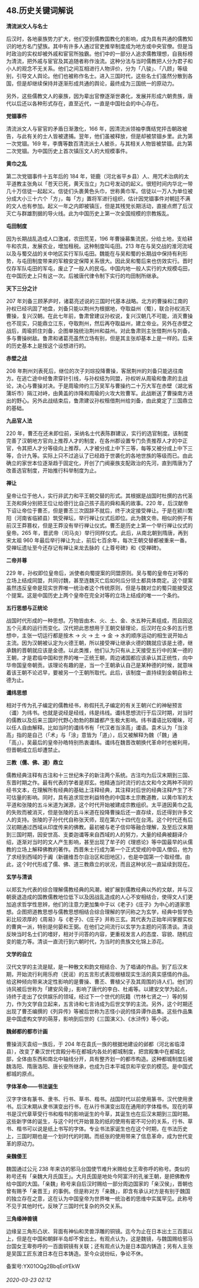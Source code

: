 ## 48.历史关键词解说


**清流派文人与名士** 




 后汉时，各地豪族势力扩大，他们受到儒教国教化的影响，成为具有共通的儒教知识的地方名门望族。其中有许多人通过官吏推举制度成为地方或中央官僚。但是当时政治的实权却被外戚和宦官所独霸。他们中的一部分人追求儒教理想，自我标榜为清流，把外戚与宦官及其追随者称作浊流。这种分法与当时儒教把人分为君子和小人的观念不无关系。他们之间互相进行人物评价，分为「八骏」、「八顾」等级别，引导文人舆论。他们也被称作名士。进入三国时代，这些名士们虽然分散到各国，但是却继续保持并逐渐形成共通的舆论，最终成为三国统一的原动力。
 



 另外，这些儒教文人的豪族，因为辈出官僚逐渐世袭化，发展并形成六朝贵族，唐代以后还以各种形式存在，直至近代，一直是中国社会的中心存在。
 


  


**党锢事件** 




 清流派文人与宦官的矛盾日渐激化，166 年，因清流派领袖李膺结党抨击朝政被告，与此有关的士人皆被逮捕。翌年，他们虽被释放，但是却被禁锢乡里。此为第一次党锢。169 年，李膺等数百清流派士人被杀，与其相关人物皆被禁锢。此为第二次党锢。为中国历史上首次镇压文人的大规模事件。
 


  


**黄巾之乱** 




 第二次党锢事件十五年后的 184 年，钜鹿（河北省平乡县）人、用咒术治病的太平道教主张角以「苍天已死，黄天当立」为口号发动的起义。很短时间内华北一带几十万信徒一起起义。信徒们头裹黄色头巾，世称黄巾军。信徒以一万人为单位被分成大小三十六个「方」，每「方」置将军进行组织，估计因党锢事件对朝廷不满的文人也有参加。起义一年之内即被镇压，但是其残党长期活动，直接点燃了后汉灭亡与群雄割据的导火线。此为中国历史上第一次全国规模的宗教叛乱。
 


  


**屯田制度** 




 因为长期战乱造成人口激减，农田荒芜，196 年曹操募集流民，分给土地，支给耕牛和农具，发展农业，增加租税。这种制度叫屯田。213 年在与吴交战的淮河流域以及与蜀交战的关中地区实行军队屯田。魏能在与吴和蜀的长期战中保持有利形势，与屯田制度带来的军粮安定保障关系很大。因此吴和蜀后来也仿效实行。晋时仅存军队屯田的军屯，废止了一般人的民屯。中国内地一般人实行的大规模屯田，在中国历史上只有这一次。后被唐代律令制下实行的均田制所继承。
 


  


**天下三分之计** 




 207 年刘备三顾茅庐时，诸葛亮述说的三国时代基本战略。北方的曹操和江南的孙权已经巩固了地盘，刘备只能以荆州为根据地，夺取益州（蜀），联合孙权消灭曹操，复兴汉朝。在此七年前，鲁肃曾建议孙权说，复兴汉朝几不可能，消灭曹操也不现实，只能鼎立江东，夺取荆州，然后再夺取益州，建立帝业。另外在赤壁之战后，周瑜抓住刘备，企图单独统治荆州和益州。对此鲁肃则主张借荆州与刘备，多与曹操树敌。鲁肃和诸葛亮虽然立场有别，但是其主张却基本上是一样的。后来的历史基本上是按这个设想进行的。
 


  


**赤壁之战** 




 208 年荆州刘表死后，继位的次子刘琮投降曹操，客居荆州的刘备只能逃往南方。在逃亡途中经鲁肃穿针引线，与孙权结为同盟，孙权听从周瑜和鲁肃的主战论，决心与曹操对决。于是周瑜帅约三万吴军与曹操约二十万大军在赤壁（湖北省蒲圻市）隔江对峙，由黄盖的诈降和周瑜的火攻大败曹军。此战断送了曹操南方进出的野心。另外此战结束后，鲁肃建议孙权租借荆州给刘备，由此奠定了三国鼎立的基础。
 


  


**九品官人法** 




 220 年，曹丕在还未即位前，采纳名士代表陈群建议，实行的选官制度。该制度完善了汉朝地方官向上推荐人才的制度，在各州郡设置专门负责推荐人才的中正官，令其把人才分等级向上推荐。人才被分成上中下三等，每等又被分成上中下三等，合计九等。实际上只不过追认了已经趋于世袭化的各地世族的等级而已。由此确立的家世本位逐渐趋于固定化，开创了门阀豪族支配政治的先河，直到隋唐为了改善选官制度，开始推行科举制度为止。
 


  


**禅让** 




 皇帝让位于他人，实行非武力和平王朝交替的形式。其根据是战国时杜撰的古代圣王尧和舜分别把王位让给德行比自己孩子高的舜和禹的故事。220 年，后汉献帝下诏让帝位于曹丕，但是曹丕三次固辞不就后，终于决定接受禅让。于是在颍川繁阳（河南省临颍县）筑受禅坛，举行禅让仪式后即位。此为魏文帝。相似的例子有前汉王莽篡权，但是王莽没有举行禅让仪式。曹丕是历史上第一个举行禅让仪式的皇帝。265 年，晋武帝（司马炎）举行同样仪式。此后，从南北朝到隋唐，再到宋太祖 960 年最后举行禅让为止，前后七百余年，每次王朝交替都被重来一番。受禅坛遗址至今还存记有禅让来龙去脉的《上尊号碑》和《受禅碑》。
 


  


**二帝并尊** 




 229 年，孙权即位皇帝后，派使者向蜀提案的同盟原则。吴与蜀的皇帝在对等的立场上结成同盟，共同讨魏，甚至连魏灭亡后如何瓜分领土都具体商定。这个提案虽然违反皇帝是现实世界唯一统治者这个传统原则，但是与魏对立的蜀只能接受这个提案。这是中国历史上两个皇帝在完全对等的立场上结成的唯一一个条约。
 


  


**五行思想与正统论** 




 战国时代形成的一种思想。万物皆由木、火、土、金、水五种元素组成，而且因这五个元素的运行而变化。汉代把此思想用于王朝交替理论，后汉时在众多的五行思想中，主张一切运行都是按木 → 火 → 土 → 金 → 水的顺序运动的相生说开始占主流。因为汉朝被认定为火德王朝，所以接受禅让继承火德的魏就应该是土德，继承魏的晋朝就应该是金德。以此类推，他们认为只有从上天接受五行中的某一德的王朝，才是君临中国和世界的唯一正统王朝，周边诸国都应该承认其正统性，向中华帝国皇帝朝贡。该理论有趣的是，当一个王朝承认自己是某种德的时候，就意味着该王朝不论迟早，要被另一个王朝所取代。此后，该制度一直持续到金朝自称土德为止。
 


  


**谶纬思想** 




 相对于传为孔子编定的儒教经书，称假托孔子编定的有关王朝兴亡的神秘预言（谶）为纬书。也就是说经是经线，纬是纬线。谶纬思想流行于后汉时期，对当时的儒教以及后来三国时代野心勃勃的群雄都产生极大影响。纬书谶语比较暧昧，可以任人自由解释。比如当时的谶纬书有「代汉者当涂高」谶语。袁术认为「当涂高」指的是自己（「术」与「涂」意皆为「道」），后又被解释为魏（「魏」通「高」）。吴最后的皇帝孙皓特别热衷谶纬。谶纬在魏晋改朝换代革命时也被利用，但晋朝成立后却遭禁止。
 


  


**三教（儒、佛、道）鼎立** 




 儒教经典注释有古注和十三世纪朱子的新注两个系统。古注均为后汉末期到三国、东晋时期之作。最有代表的学者是郑玄。他精通当时流行的古文和今文两种不同的经书文本，在理解所有经典的基础上注释经典，其注释对后世的经典注释产生了不可估量的影响。同时，具有追求现世利益特色的中国本土宗教道教，以黄巾军的太平道和张陵的五斗米道为渊源，这个时代开始被建成宗教组织。太平道因黄巾之乱的失败而被消灭，但是张陵的五斗米道在投降曹操后还一直存续，后还得到许多文人的支持。张陵的子孙代代自称张天师，现在第六十四代在台湾。这个时代还有后汉初期通过西域从印度传来的佛教。最初被与老子信仰等融合理解，及至后汉末期到三国时期，因安世高、支娄迦谶等来自西域的人的努力，大量的经典被翻译介绍，逐渐对当时的文人产生影响，甚至出现了牟子的《理惑论》等中国最早的从儒教的立场上解释佛教的著作。西晋朱士行成为第一个正式受戒的中国人僧侣，他为了求经到西域的于阗（新疆维吾尔自治区和田地区），也是中国第一个取经僧。由此，这个时代形成了儒、佛、道三教鼎立的状况，而且这种状况一直延续到现在。
 


  


**玄学与清谈** 




 以郑玄为代表的综合理解儒教经典的风潮，被扩展到儒教经典以外的文献，并与汉朝衰退造成的国教儒教地位低下以及因战乱造成的人心不安相结合，使得文人们更加追求哲学性思辨，他们的注意力更加集中于以《老子》《庄子》为中心的道家思想。企图把道教思想与儒教思想相结合综合理解的学问称之为玄学，经典中哲学色彩比较浓厚的《周易》与《老子》、《庄子》并称三玄。其代表为正始年间掌握实权的曹爽一派，特别是何晏和王弼。在他们之间流行以玄学为主题的问答清谈。清谈反映当时名士们的嗜好，相对于问答的内容，更重视发言人的态度、容貌、随机应变的能力等。清谈一直流行到六朝时代，为当时的贵族文化锦上添花。
 


  


**文学的自立** 




 汉代文学的主流是赋，是一种散文和韵文相结合、为了唱诵的作品。到了后汉末期，开始流行利用乐府（民谣）的五言形式表现根植现实生活的真实感情的作品。给这种倾向带来决定性影响的是曹操、曹丕、曹植父子及其周围的诗人们。他们的诗风被后世称为「建安风骨」，影响了唐代的李白、杜甫等。以建安文学为起点，诗终于走出了仅供娱乐的领域，经过下一个世代的阮籍（竹林七贤之一）等的努力，作为文学自立起来，五言诗和七言诗成为后世文学的主流。另外，这个时期还出现了曹丕编撰的《列异传》等被后世称为志怪小说的怪异谭作品集。这些作品集是中国虚构文学的萌芽，影响到后世的《三国演义》、《水浒传》等小说。
 


  


**魏邺都的都市计画** 




 曹操消灭袁绍一族后，于 204 年在袁氏一族的根据地建设的邺都（河北省临漳县），改变了秦汉世代宫殿分布在都城内各处的都城制度，把宫殿集中在都城北部，全体由东西和南北中轴线分开，具有整齐划一的都市构造。这种都城制度后被魏洛阳、隋唐洛阳、唐长安所继承，也成为日本平城京和平安京的模范。是中国式都城的原点。
 


  


**字体革命——书法诞生** 




 汉字字体有篆书、隶书、行书、草书、楷书。战国时代以前使用篆书，汉代使用隶书。后汉末期从隶书演变出行书，在从行书演变出现在通用的字体楷书。现在的草书是汉代章草受行书和楷书的影响诞生的今草，其诞生也在后汉末期到三国时期。这些新字体的诞生，与这个时代开始普及的纸的使用有密不可分的关系，行书、草书、楷书可以说是纸上书写的字体。专业书法家诞生也在这个时期，在书法历史上，三国时期也是一个划时代的时期。而纸张的使用带来了信息革命，成为世代变革的原动力。
 


  


**亲魏倭王** 




 魏国通过公元 238 年来访的邪马台国使节难升米赐给女王卑弥呼的称号。类似的称号还有「亲魏大月氏国王」。大月氏国是地处今阿富汗的孔雀王朝，是把佛教传给中国的大国。「亲魏」称号来自后汉时赐给一部分周边国家的「亲汉侯」，晋朝也曾有赐予「亲晋王」的事例。但是称对方「亲魏」，即含有承认对方是有别于魏国的独立存在之意，这在认为中国皇帝为世界唯一统治者的思维中实属罕见。此称号不见于其他时代，反映了三国时代复杂的外交关系。
 


  


**三角缘神兽镜** 




 边缘呈三角形凸状、背面有神仙和灵兽浮雕的铜镜。迄今为止在日本出土三百面以上，但是在中国和朝鲜半岛却不曾出土。有观点认为，这是魏镜，与魏国赐给邪马台国女王卑弥呼的一百面铜镜有关联；还有观点认为是日本国内铸造；另有人主张是吴国工匠东渡日本在日本铸造。至今众说纷纭，争论不休。
 



备案号:YX01OQg2BbqEoYEkW


###### 2020-03-23 02:12
